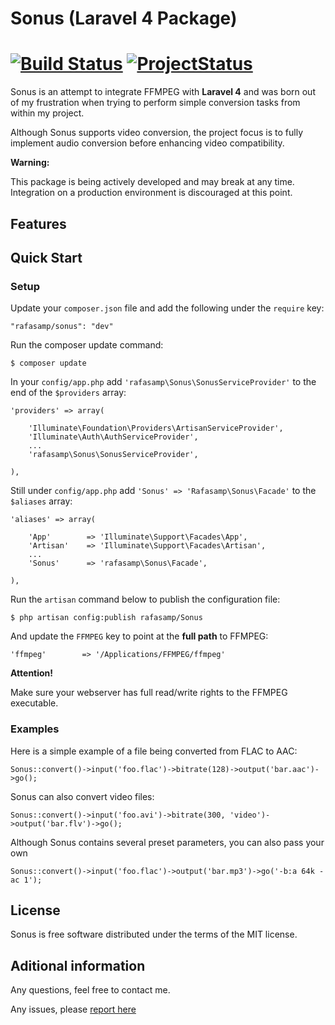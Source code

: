 # Sonus (Laravel 4 Package)
[![Build Status](https://travis-ci.org/rafasamp/sonus.png?branch=master)](https://travis-ci.org/rafasamp/sonus)
[![ProjectStatus](http://stillmaintained.com/rafasamp/sonus.png)](http://stillmaintained.com/rafasamp/sonus)
=====

Sonus is an attempt to integrate FFMPEG with **Laravel 4** and was born out of my frustration when trying to perform simple conversion tasks from within my project.

Although Sonus supports video conversion, the project focus is to fully implement audio conversion before enhancing video compatibility.

**Warning:**

This package is being actively developed and may break at any time. Integration on a production environment is discouraged at this point.

## Features

## Quick Start

### Setup

Update your `composer.json` file and add the following under the `require` key:

	"rafasamp/sonus": "dev"

Run the composer update command:

	$ composer update

In your `config/app.php` add `'rafasamp\Sonus\SonusServiceProvider'` to the end of the `$providers` array:

    'providers' => array(

        'Illuminate\Foundation\Providers\ArtisanServiceProvider',
        'Illuminate\Auth\AuthServiceProvider',
        ...
        'rafasamp\Sonus\SonusServiceProvider',

    ),

Still under `config/app.php` add `'Sonus' => 'Rafasamp\Sonus\Facade'` to the `$aliases` array:

    'aliases' => array(

        'App'        => 'Illuminate\Support\Facades\App',
        'Artisan'    => 'Illuminate\Support\Facades\Artisan',
        ...
        'Sonus'      => 'rafasamp\Sonus\Facade',

    ),

Run the `artisan` command below to publish the configuration file:

	$ php artisan config:publish rafasamp/Sonus

And update the `FFMPEG` key to point at the __full path__ to FFMPEG:

	'ffmpeg'        => '/Applications/FFMPEG/ffmpeg'

**Attention!**

Make sure your webserver has full read/write rights to the FFMPEG executable.

### Examples

Here is a simple example of a file being converted from FLAC to AAC:

	Sonus::convert()->input('foo.flac')->bitrate(128)->output('bar.aac')->go();

Sonus can also convert video files:

	Sonus::convert()->input('foo.avi')->bitrate(300, 'video')->output('bar.flv')->go();

Although Sonus contains several preset parameters, you can also pass your own

	Sonus::convert()->input('foo.flac')->output('bar.mp3')->go('-b:a 64k -ac 1');

## License

Sonus is free software distributed under the terms of the MIT license.

## Aditional information

Any questions, feel free to contact me.

Any issues, please [report here](https://github.com/rafasamp/sonus/issues)